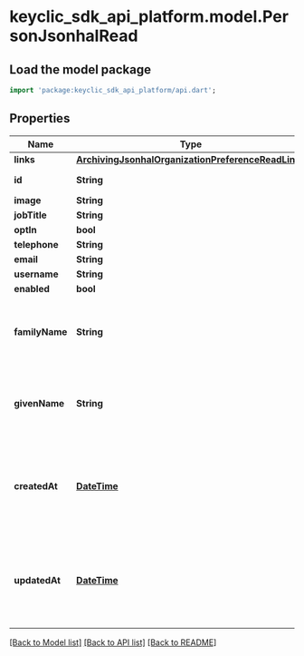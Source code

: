 # keyclic_sdk_api_platform.model.PersonJsonhalRead

## Load the model package
```dart
import 'package:keyclic_sdk_api_platform/api.dart';
```

## Properties
Name | Type | Description | Notes
------------ | ------------- | ------------- | -------------
**links** | [**ArchivingJsonhalOrganizationPreferenceReadLinks**](ArchivingJsonhalOrganizationPreferenceReadLinks.md) |  | [optional] 
**id** | **String** |  | [optional] [readonly] 
**image** | **String** |  | [optional] 
**jobTitle** | **String** |  | [optional] 
**optIn** | **bool** |  | [optional] 
**telephone** | **String** |  | [optional] 
**email** | **String** |  | [optional] 
**username** | **String** |  | [optional] 
**enabled** | **bool** |  | [optional] 
**familyName** | **String** | Family name. In the U.S., the last name of a Person. | [optional] 
**givenName** | **String** | Given name. In the U.S., the first name of a Person. | [optional] 
**createdAt** | [**DateTime**](DateTime.md) | The date and time when the resource was created, in UTC format. | [optional] [readonly] 
**updatedAt** | [**DateTime**](DateTime.md) | The date and time when the resource was updated, in UTC format. | [optional] [readonly] 

[[Back to Model list]](../README.md#documentation-for-models) [[Back to API list]](../README.md#documentation-for-api-endpoints) [[Back to README]](../README.md)


